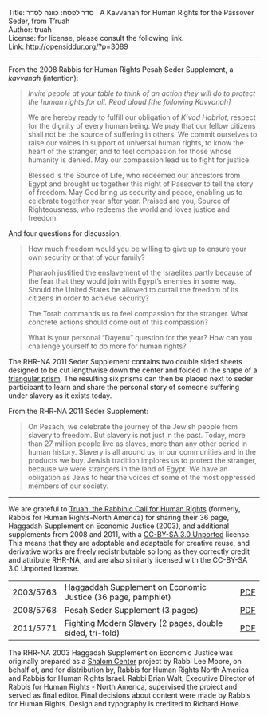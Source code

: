 <html>
<head></head>
<body>
Title: סדר לפסח: כוונה לסדר | A Kavvanah for Human Rights for the Passover Seder, from T’ruah<br />
Author: truah<br />
License: for license, please consult the following link.<br />
Link: <a href="http://opensiddur.org/?p=3089">http://opensiddur.org/?p=3089</a>
<p />
<hr />

From the 2008 Rabbis for Human Rights Pesaḥ Seder Supplement, a <em>kavvanah</em> (intention):

<blockquote><em>Invite people at your table to think of an action they will do to protect the human rights for all. Read aloud [the following Kavvanah]</em>

We are hereby ready to fulfill our obligation of <em>K’vod Habriot</em>, respect for the dignity of every human being. We pray that our fellow citizens shall not be the source of suffering in others. We commit ourselves to raise our voices in support of universal human rights, to know the heart of the stranger, and to feel compassion for those whose humanity is denied. May our compassion lead us to fight for justice.

Blessed is the Source of Life, who redeemed our ancestors from Egypt and brought us together this night of Passover to tell the story of freedom. May God bring us security and peace, enabling us to celebrate together year after year. Praised are you, Source of Righteousness, who redeems the world and loves justice and freedom.</blockquote>

And four questions for discussion,

<blockquote>
How much freedom would you be willing to give up to ensure your own security or that of your family?

Pharaoh justified the enslavement of the Israelites partly because of the fear that they would join with Egypt’s enemies in some way. Should the United States be allowed to curtail the freedom of its citizens in order to achieve security?

The Torah commands us to feel compassion for the stranger. What concrete actions should come out of this compassion?

What is your personal “Dayenu” question for the year? How can you challenge yourself to do more for human rights?</blockquote>

The RHR-NA 2011 Seder Supplement contains two double sided sheets designed to be cut lengthwise down the center and folded in the shape of a <a href="https://secure.wikimedia.org/wikipedia/en/wiki/Triangular_prism">triangular prism</a>. The resulting six prisms can then be placed next to seder participant to learn and share the personal story of someone suffering under slavery as it exists today.

From the RHR-NA 2011 Seder Supplement:

<blockquote>On Pesach, we celebrate the journey of the Jewish people from slavery to freedom. But slavery is not just in the past. Today, more than 27 million people live as slaves, more than any other period in human history. Slavery is all around us, in our communities and in the products we buy. Jewish tradition implores us to protect the stranger, because we were strangers in the land of Egypt. We have an obligation as Jews to hear the voices of some of the most oppressed members of our society.</blockquote>

<hr />

We are grateful to <a href="http://truah.org">Truah, the Rabbinic Call for Human Rights</a> (formerly, Rabbis for Human Rights-North America) for sharing their 36 page, Haggadah Supplement on Economic Justice (2003), and additional supplements from 2008 and 2011, with a <a href="http://creativecommons.org/licenses/by-sa/3.0/">CC-BY-SA 3.0 Unported</a> license. This means that they are adoptable and adaptable for creative reuse, and derivative works are freely redistributable so long as they correctly credit and attribute RHR-NA, and are also similarly licensed with the CC-BY-SA 3.0 Unported license.

<table style="margin-left: auto;margin-right: auto;">
<tr><td>2003/5763</td><td>Haggaddah Supplement on Economic Justice (36 page, pamphlet)</td><td><a href='https://opensiddur.org/wp-content/uploads/2011/04/Rabbis-for-Human-Rights-North-America-Haggaddah-Supplement-on-Economic-Justice-2003.pdf'>PDF</a></td></tr>   <tr><td>2008/5768</td><td>Pesaḥ Seder Supplement (3 pages)</td><td><a href='https://opensiddur.org/wp-content/uploads/2011/04/Rabbis-for-Human-Rights-North-America-Pesach-Seder-Supplement-2008.pdf'>PDF</a></td></tr>   <tr><td>2011/5771</td><td>Fighting Modern Slavery (2 pages, double sided, tri-fold)</td><td><a href='https://opensiddur.org/wp-content/uploads/2011/04/Rabbis-for-Human-Rights-North-America-Fighting-Modern-Slavery-2011.pdf'>PDF</a></td></tr>
</tbody></table>

The RHR-NA 2003 Haggadah Supplement on Economic Justice was originally prepared as a <a href="http://www.theshalomcenter.org/">Shalom Center</a> project by Rabbi Lee Moore, on behalf of, and for distribution by, Rabbis for Human Rights North America and Rabbis for Human Rights Israel. Rabbi Brian Walt, Executive Director of Rabbis for Human Rights - North America, supervised the project and served as final editor. Final decisions about content were made by Rabbis for Human Rights. Design and typography is credited to Richard Howe.
</body>
</html>